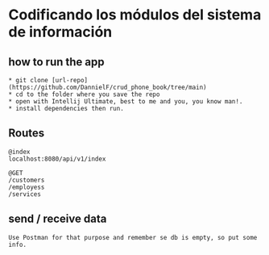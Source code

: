 # Codificando los módulos del sistema de información

## how to run the app
    * git clone [url-repo](https://github.com/DannielF/crud_phone_book/tree/main)
    * cd to the folder where you save the repo
    * open with Intellij Ultimate, best to me and you, you know man!.
    * install dependencies then run.

## Routes
    @index
    localhost:8080/api/v1/index
    
    @GET
    /customers
    /employess
    /services

## send / receive data

    Use Postman for that purpose and remember se db is empty, so put some info. 


    